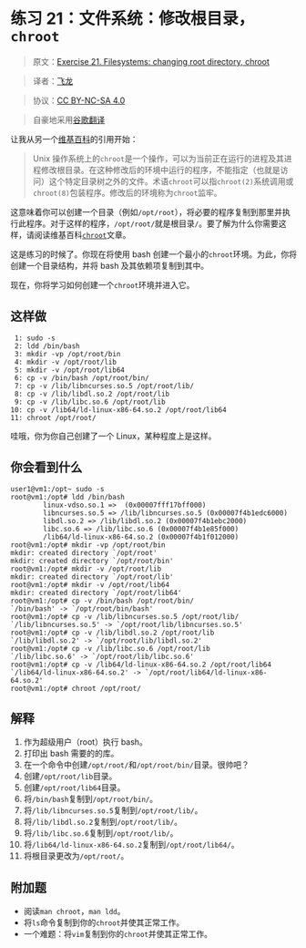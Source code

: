 # 练习 21：文件系统：修改根目录，`chroot`

> 原文：[Exercise 21. Filesystems: changing root directory, chroot](https://archive.fo/h9FWU)

> 译者：[飞龙](https://github.com/wizardforcel)

> 协议：[CC BY-NC-SA 4.0](http://creativecommons.org/licenses/by-nc-sa/4.0/)

> 自豪地采用[谷歌翻译](https://translate.google.cn/)

让我从另一个[维基百科](http://en.wikipedia.org/wiki/Chroot)的引用开始：

> Unix 操作系统上的`chroot`是一个操作，可以为当前正在运行的进程及其进程修改根目录。在这种修改后的环境中运行的程序，不能指定（也就是访问）这个特定目录树之外的文件。术语`chroot`可以指`chroot(2)`系统调用或`chroot(8)`包装程序。修改后的环境称为`chroot`监牢。

这意味着你可以创建一个目录（例如`/opt/root`），将必要的程序复制到那里并执行此程序。对于这样的程序，`/opt/root/`就是根目录`/`。要了解为什么你需要这样，请阅读维基百科[`chroot`](http://en.wikipedia.org/wiki/Chroot%23Uses)文章。

这是练习的时候了。你现在将使用 bash 创建一个最小的`chroot`环境。为此，你将创建一个目录结构，并将 bash 及其依赖项复制到其中。

现在，你将学习如何创建一个`chroot`环境并进入它。

## 这样做

```
 1: sudo -s
 2: ldd /bin/bash
 3: mkdir -vp /opt/root/bin
 4: mkdir -v /opt/root/lib
 5: mkdir -v /opt/root/lib64
 6: cp -v /bin/bash /opt/root/bin/
 7: cp -v /lib/libncurses.so.5 /opt/root/lib/
 8: cp -v /lib/libdl.so.2 /opt/root/lib
 9: cp -v /lib/libc.so.6 /opt/root/lib
10: cp -v /lib64/ld-linux-x86-64.so.2 /opt/root/lib64
11: chroot /opt/root/
```

哇哦，你为你自己创建了一个 Linux，某种程度上是这样。

## 你会看到什么

```
user1@vm1:/opt~ sudo -s
root@vm1:/opt# ldd /bin/bash
        linux-vdso.so.1 =>  (0x00007fff17bff000)
        libncurses.so.5 => /lib/libncurses.so.5 (0x00007f4b1edc6000)
        libdl.so.2 => /lib/libdl.so.2 (0x00007f4b1ebc2000)
        libc.so.6 => /lib/libc.so.6 (0x00007f4b1e85f000)
        /lib64/ld-linux-x86-64.so.2 (0x00007f4b1f012000)
root@vm1:/opt# mkdir -vp /opt/root/bin
mkdir: created directory `/opt/root'
mkdir: created directory `/opt/root/bin'
root@vm1:/opt# mkdir -v /opt/root/lib
mkdir: created directory `/opt/root/lib'
root@vm1:/opt# mkdir -v /opt/root/lib64
mkdir: created directory `/opt/root/lib64'
root@vm1:/opt# cp -v /bin/bash /opt/root/bin/
`/bin/bash' -> `/opt/root/bin/bash'
root@vm1:/opt# cp -v /lib/libncurses.so.5 /opt/root/lib/
`/lib/libncurses.so.5' -> `/opt/root/lib/libncurses.so.5'
root@vm1:/opt# cp -v /lib/libdl.so.2 /opt/root/lib
`/lib/libdl.so.2' -> `/opt/root/lib/libdl.so.2'
root@vm1:/opt# cp -v /lib/libc.so.6 /opt/root/lib
`/lib/libc.so.6' -> `/opt/root/lib/libc.so.6'
root@vm1:/opt# cp -v /lib64/ld-linux-x86-64.so.2 /opt/root/lib64
`/lib64/ld-linux-x86-64.so.2' -> `/opt/root/lib64/ld-linux-x86-64.so.2'
root@vm1:/opt# chroot /opt/root/
```

## 解释

1.  作为超级用户（root）执行 bash。
1.  打印出 bash 需要的的库。
1.  在一个命令中创建`/opt/root/`和`/opt/root/bin/`目录。很帅吧？
1.  创建`/opt/root/lib`目录。
1.  创建`/opt/root/lib64`目录。
1.  将`/bin/bash`复制到`/opt/root/bin/`。
1.  将`/lib/libncurses.so.5`复制到`/opt/root/lib/`。
1.  将`/lib/libdl.so.2`复制到`/opt/root/lib/`。
1.  将`/lib/libc.so.6`复制到`/opt/root/lib/`。
1.  将`/lib64/ld-linux-x86-64.so.2`复制到`/opt/root/lib64/`。
1.  将根目录更改为`/opt/root/`。

## 附加题

+   阅读`man chroot`，`man ldd`。
+   将`ls`命令复制到你的`chroot`并使其正常工作。
+   一个难题：将`vim`复制到你的`chroot`并使其正常工作。
